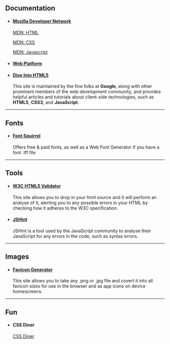 ## Documentation

* #### [Mozilla Developer Network](https://developer.mozilla.org/en-US/)

  [MDN: HTML](https://developer.mozilla.org/en-US/docs/Web/HTML)

  [MDN: CSS](https://developer.mozilla.org/en-US/docs/Web/CSS)

  [MDN: Javascript](https://developer.mozilla.org/en-US/docs/Web/JAVASCRIPT)

* #### [Web Platform](http://www.webplatform.org/)

* #### [Dive Into HTML5](http://diveintohtml5.info)
  This site is maintained by the fine folks at **Google**, along with other prominent members of the web development community, and provides helpful articles and tutorials about client-side technologies, such as **HTML5**, **CSS3**, and **JavaScript**.

---

## Fonts

* #### [Font Squirrel](http://fontsquirrel.com)
  Offers free &amp; paid fonts, as well as a Web Font Generator if you have a font .tff file

---

## Tools

* #### [W3C HTML5 Validator](http://validator.w3.org/#validate_by_input)
  This site allows you to drop in your html source and it will perform an analyse of it, alerting you to any possible errors in your HTML by checking how it adheres to the W3C specification.

* #### [JSHint](http://jshint.com/)

  JSHint is a tool used by the JavaScript community to analyse their JavaScript for any errors in the code, such as syntax errors.

---

## Images

* #### [Favicon Generator](http://realfavicongenerator.net/)
  This site allows you to take any .png or .jpg file and covert it into all favicon sizes for use in the browser and as app icons on device homescreens.

---

## Fun

* #### CSS Diner
  [CSS Diner](http://flukeout.github.io/)

